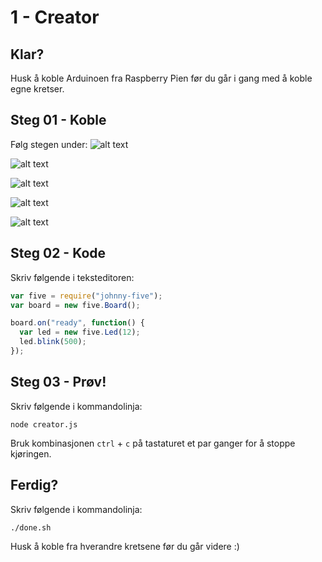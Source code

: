 # 1 - Creator

## Klar?
Husk å koble Arduinoen fra Raspberry Pien før du går i gang med å koble egne kretser.

## Steg 01 - Koble
Følg stegen under:
![alt text](https://github.com/vegardga/workshop/blob/master/jam/images/01_01.png "Arduino og koblingsbrett")

![alt text](https://github.com/vegardga/workshop/blob/master/jam/images/01_02.png "LED")

![alt text](https://github.com/vegardga/workshop/blob/master/jam/images/01_03.png "Motstand")

![alt text](https://github.com/vegardga/workshop/blob/master/jam/images/01_04.png "Jord")

![alt text](https://github.com/vegardga/workshop/blob/master/jam/images/01_05.png "GPIO")

## Steg 02 - Kode
Skriv følgende i teksteditoren:
```javascript
var five = require("johnny-five");
var board = new five.Board();

board.on("ready", function() {
  var led = new five.Led(12);
  led.blink(500);
});
```

## Steg 03 - Prøv!
Skriv følgende i kommandolinja:
```
node creator.js
```

Bruk kombinasjonen `ctrl` + `c` på tastaturet et par ganger for å stoppe kjøringen.

## Ferdig?
Skriv følgende i kommandolinja:
```
./done.sh
```

Husk å koble fra hverandre kretsene før du går videre :)

